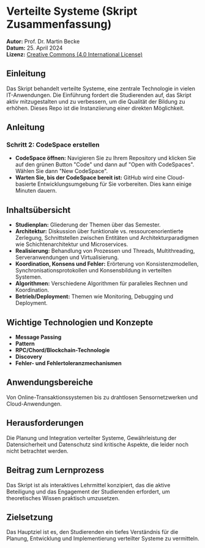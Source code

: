 # Verteilte Systeme (Skript Zusammenfassung)

**Autor:** Prof. Dr. Martin Becke  
**Datum:** 25. April 2024  
**Lizenz:** [Creative Commons (4.0 International License)](http://creativecommons.org/licenses/by-nc-sa/4.0/)

## Einleitung
Das Skript behandelt verteilte Systeme, eine zentrale Technologie in vielen IT-Anwendungen. Die Einführung fordert die Studierenden auf, das Skript aktiv mitzugestalten und zu verbessern, um die Qualität der Bildung zu erhöhen. Dieses Repo ist die Instanziierung einer direkten Möglichkeit.  

## Anleitung 
### Schritt 2: CodeSpace erstellen
- **CodeSpace öffnen:** Navigieren Sie zu Ihrem Repository und klicken Sie auf den grünen Button "Code" und dann auf "Open with CodeSpaces". Wählen Sie dann "New CodeSpace".
- **Warten Sie, bis der CodeSpace bereit ist:** GitHub wird eine Cloud-basierte Entwicklungsumgebung für Sie vorbereiten. Dies kann einige Minuten dauern.


## Inhaltsübersicht
- **Studienplan:** Gliederung der Themen über das Semester.
- **Architektur:** Diskussion über funktionale vs. ressourcenorientierte Zerlegung, Schnittstellen zwischen Entitäten und Architekturparadigmen wie Schichtenarchitektur und Microservices.
- **Realisierung:** Behandlung von Prozessen und Threads, Multithreading, Serveranwendungen und Virtualisierung.
- **Koordination, Konsens und Fehler:** Erörterung von Konsistenzmodellen, Synchronisationsprotokollen und Konsensbildung in verteilten Systemen.
- **Algorithmen:** Verschiedene Algorithmen für paralleles Rechnen und Koordination.
- **Betrieb/Deployment:** Themen wie Monitoring, Debugging und Deployment.

## Wichtige Technologien und Konzepte
- **Message Passing**
- **Pattern**
- **RPC/Chord/Blockchain-Technologie**
- **Discovery**
- **Fehler- und Fehlertoleranzmechanismen**

## Anwendungsbereiche
Von Online-Transaktionssystemen bis zu drahtlosen Sensornetzwerken und Cloud-Anwendungen.

## Herausforderungen
Die Planung und Integration verteilter Systeme, Gewährleistung der Datensicherheit und Datenschutz sind kritische Aspekte, die leider noch nicht betrachtet werden.

## Beitrag zum Lernprozess
Das Skript ist als interaktives Lehrmittel konzipiert, das die aktive Beteiligung und das Engagement der Studierenden erfordert, um theoretisches Wissen praktisch umzusetzen.

## Zielsetzung
Das Hauptziel ist es, den Studierenden ein tiefes Verständnis für die Planung, Entwicklung und Implementierung verteilter Systeme zu vermitteln.


